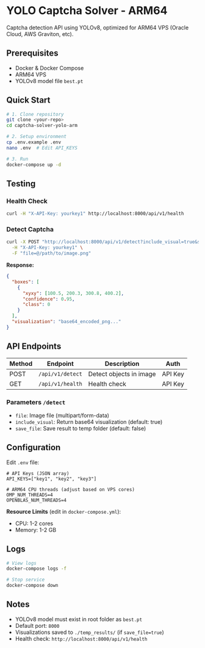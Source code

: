 # YOLO Captcha Solver - ARM64

Captcha detection API using YOLOv8, optimized for ARM64 VPS (Oracle Cloud, AWS Graviton, etc).

## Prerequisites

- Docker & Docker Compose
- ARM64 VPS
- YOLOv8 model file `best.pt`

## Quick Start

```bash
# 1. Clone repository
git clone <your-repo>
cd captcha-solver-yolo-arm

# 2. Setup environment
cp .env.example .env
nano .env  # Edit API_KEYS

# 3. Run
docker-compose up -d
```

## Testing

### Health Check
```bash
curl -H "X-API-Key: yourkey1" http://localhost:8000/api/v1/health

```

### Detect Captcha
```bash
curl -X POST "http://localhost:8000/api/v1/detect?include_visual=true&save_file=false" \
  -H "X-API-Key: yourkey1" \
  -F "file=@/path/to/image.png"
```

**Response:**
```json
{
  "boxes": [
    {
      "xyxy": [100.5, 200.3, 300.8, 400.2],
      "confidence": 0.95,
      "class": 0
    }
  ],
  "visualization": "base64_encoded_png..."
}
```

## API Endpoints

| Method | Endpoint | Description | Auth |
|--------|----------|-------------|------|
| POST | `/api/v1/detect` | Detect objects in image | API Key |
| GET | `/api/v1/health` | Health check | API Key |

### Parameters `/detect`
- `file`: Image file (multipart/form-data)
- `include_visual`: Return base64 visualization (default: true)
- `save_file`: Save result to temp folder (default: false)

## Configuration

Edit `.env` file:

```env
# API Keys (JSON array)
API_KEYS=["key1", "key2", "key3"]

# ARM64 CPU threads (adjust based on VPS cores)
OMP_NUM_THREADS=4
OPENBLAS_NUM_THREADS=4
```

**Resource Limits** (edit in `docker-compose.yml`):
- CPU: 1-2 cores
- Memory: 1-2 GB

## Logs

```bash
# View logs
docker-compose logs -f

# Stop service
docker-compose down
```

## Notes

- YOLOv8 model must exist in root folder as `best.pt`
- Default port: `8000`
- Visualizations saved to `./temp_results/` (if `save_file=true`)
- Health check: `http://localhost:8000/api/v1/health`
